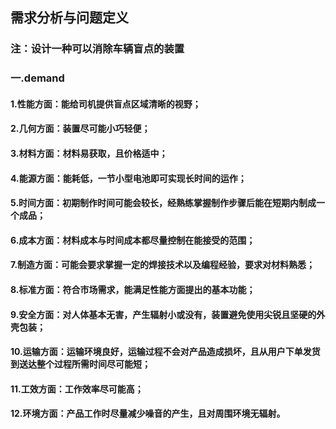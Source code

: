 ## 需求分析与问题定义
### 注：设计一种可以消除车辆盲点的装置
### 一.demand
#### 1.性能方面：能给司机提供盲点区域清晰的视野；
#### 2.几何方面：装置尽可能小巧轻便；
#### 3.材料方面：材料易获取，且价格适中；
#### 4.能源方面：能耗低，一节小型电池即可实现长时间的运作；
#### 5.时间方面：初期制作时间可能会较长，经熟练掌握制作步骤后能在短期内制成一个成品；
#### 6.成本方面：材料成本与时间成本都尽量控制在能接受的范围；
#### 7.制造方面：可能会要求掌握一定的焊接技术以及编程经验，要求对材料熟悉；
#### 8.标准方面：符合市场需求，能满足性能方面提出的基本功能；
#### 9.安全方面：对人体基本无害，产生辐射小或没有，装置避免使用尖锐且坚硬的外壳包装；
#### 10.运输方面：运输环境良好，运输过程不会对产品造成损坏，且从用户下单发货到送达整个过程所需时间尽可能短；
#### 11.工效方面：工作效率尽可能高；
#### 12.环境方面：产品工作时尽量减少噪音的产生，且对周围环境无辐射。
